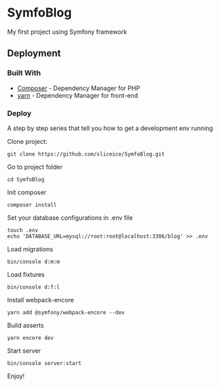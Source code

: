 # SymfoBlog

My first project using Symfony framework

## Deployment
### Built With

* [Composer](https://getcomposer.org/) - Dependency Manager for PHP
* [yarn](https://yarnpkg.com/en/) - Dependency Manager for front-end

### Deploy
A step by step series that tell you how to get a development env running

Clone project:

```
git clone https://github.com/sliceice/SymfoBlog.git
```

Go to project folder

```
cd SymfoBlog
```

Init composer

```
composer install
```

Set your database configurations in .env file

```
touch .env
echo 'DATABASE_URL=mysql://root:root@localhost:3306/blog' >> .env
```

Load migrations
```
bin/console d:m:m
```

Load fixtures
```
bin/console d:f:l
```

Install webpack-encore
```
yarn add @symfony/webpack-encore --dev
```
 
Build asserts
```
yarn encore dev
```

Start server
```
bin/console server:start
```

Enjoy!
